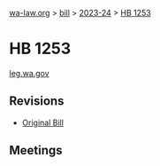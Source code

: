 [wa-law.org](/) > [bill](/bill/) > [2023-24](/bill/2023-24/) > [HB 1253](/bill/2023-24/hb/1253/)

# HB 1253
[leg.wa.gov](https://app.leg.wa.gov/billsummary?BillNumber=1253&Year=2023&Initiative=false)

## Revisions
* [Original Bill](1/)

## Meetings